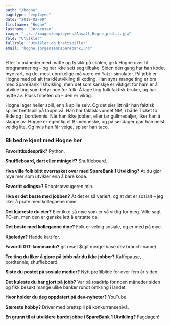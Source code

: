```yaml
---
path: "/hogne"
pagetype: "employee"
date: "2019-02-08"
firstname: "Hogne"
lastname: "Jørgensen"
image: "../../images/employees/Ansatt_Hogne_profil.jpg"
role: "Utvikler"
fullrole: "Utvikler og brettspiller"
email: "hogne.jorgensen@sparebank1.no"
---
```


Etter to måneder med matte og fysikk på skolen, gikk Hogne over til programmering – og har ikke sett seg tilbake. Siden den gang har han kodet mye rart, og det mest ubrukelige må være en Yatzi-simulator. På jobb er Hogne med på alt fra idéutvikling til koding. Han syns mange ting er bra med SpareBank 1 Utvikling, men det som kanskje er viktigst for ham er å utvikle ting som betyr noe for folk. Å lage ting folk faktisk bruker, og har nytte av. Pluss friheten da – den er viktig. 

Hogne lager heller spill, enn å spille selv. Og det sier litt når han faktisk spiller brettspill på toppnivå. Han har faktisk vunnet NM, i både Ticket to Ride og i bordtennis. Når han ikke jobber, eller tar gullmedaljer, liker han å slappe av. Hogne er egentlig et B-menneske, og på søndager gjør han helst veldig lite. Og hvis han får velge, spiser han taco. 

### Bli bedre kjent med Hogne her

<div class="info-content__questions">

**Favorittkodespråk?**
Python.

**Shuffleboard, dart eller minigolf?**
Shuffleboard.

**Hva ville folk blitt overrasket over med SpareBank 1 Utvikling?**
At du gjør mye mer som utvikler enn å bare kode.

**Favoritt «dings»?**
Robotstøvsugeren min.

**Hva er det beste med jobben?**
At det er så variert, og at det er sosialt – jeg liker å prate med kollegaene mine.

**Det kjæreste du eier?**
Eier ikke så mye som er så viktig for meg. Ville sagt PC-en, men den er ganske lett å erstatte da.

**Det beste med kollegaene dine?**
Folk er veldig sosiale, og er med på mye. 

**Kjæledyr?**
Hadde katt før.

**Favoritt GIT-kommando?**
git reset $(git merge-base dev branch-name)

**Tre ting du liker å gjøre på jobb når du ikke jobber?**
Kaffepause, bordtennis, shuffleboard.

**Siste du postet på sosiale medier?**
Nytt profilbilde for over fem år siden.

**Det kuleste du har gjort på jobb?**
Var på roadtrip for noen måneder siden og fikk besøkt mange ulike banker rundt omkring i landet.

**Hvor holder du deg oppdatert på dev-nyheter?**
YouTube.

**Særeste hobby?**
Driver med brettspill på konkurransenivå.

**Én grunn til at utviklere burde jobbe i SpareBank 1 Utvikling?**
Fagdagen!

</div>